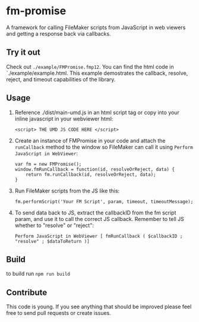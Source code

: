 # fm-promise

A framework for calling FileMaker scripts from JavaScript in web viewers and getting a response back via callbacks.

## Try it out

Check out `./example/FMPromise.fmp12`. You can find the html code in `./example/example.html. This example demostrates the callback, resolve, reject, and timeout capabilities of the library.

## Usage

1. Reference ./dist/main-umd.js in an html script tag or copy into your inline javascript in your webviewer html:
    ```
    <script> THE UMD JS CODE HERE </script>
    ```
2. Create an instance of FMPromise in your code and attach the `runCallback` method to the window so FileMaker can call it using `Perform JavaScript in WebViewer`:
    ```
    var fm = new FMPromise();
    window.fmRunCallback = function(id, resolveOrReject, data) {
    	return fm.runCallback(id, resolveOrReject, data);
    }
    ```
3. Run FileMaker scripts from the JS like this:
    ```
    fm.performScript('Your FM Script', param, timeout, timeoutMessage);
    ```
4. To send data back to JS, extract the callbackID from the fm script param, and use it to call the correct JS callback. Remember to tell JS whether to "resolve" or "reject":
    ```
    Perform JavaScript in WebViewer [ fmRunCallback ( $callbackID ; "resolve" ; $dataToReturn )]
    ```

## Build

to build run `npm run build`

## Contribute

This code is young. If you see anything that should be improved please feel free to send pull requests or create issues.
